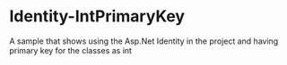 Identity-IntPrimaryKey
======================

A sample that shows using the Asp.Net Identity in the project and having primary key for the classes as int
